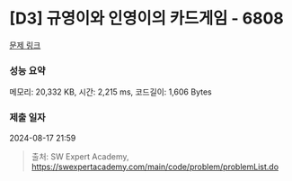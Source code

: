 # [D3] 규영이와 인영이의 카드게임 - 6808 

[문제 링크](https://swexpertacademy.com/main/code/problem/problemDetail.do?contestProbId=AWgv9va6HnkDFAW0) 

### 성능 요약

메모리: 20,332 KB, 시간: 2,215 ms, 코드길이: 1,606 Bytes

### 제출 일자

2024-08-17 21:59



> 출처: SW Expert Academy, https://swexpertacademy.com/main/code/problem/problemList.do